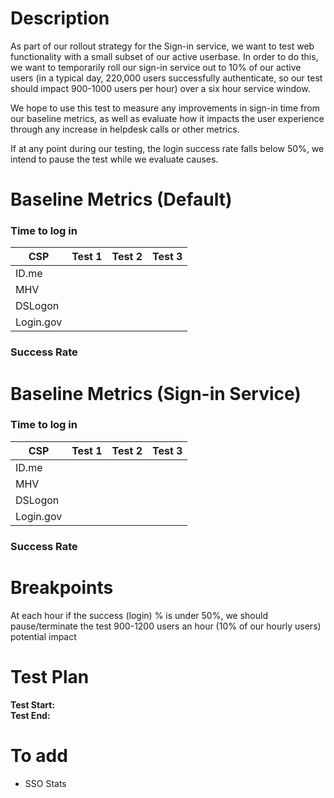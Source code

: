 # Description
As part of our rollout strategy for the Sign-in service, we want to test web functionality with a small subset of our active userbase.  In order to do this, we want to temporarily roll our sign-in service out to 10% of our active users (in a typical day, 220,000 users successfully authenticate, so our test should impact 900-1000 users per hour) over a six hour service window.

We hope to use this test to measure any improvements in sign-in time from our baseline metrics, as well as evaluate how it impacts the user experience through any increase in helpdesk calls or other metrics.  

If at any point during our testing, the login success rate falls below 50%, we intend to pause the test while we evaluate causes.

# Baseline Metrics (Default)

### Time to log in

| CSP       | Test 1 | Test 2 | Test 3 |
|-----------|--------|--------|--------|
| ID.me     |        |        |        |
| MHV       |        |        |        |
| DSLogon   |        |        |        |
| Login.gov |        |        |        |

### Success Rate

# Baseline Metrics (Sign-in Service)

### Time to log in

| CSP       | Test 1 | Test 2 | Test 3 |
|-----------|--------|--------|--------|
| ID.me     |        |        |        |
| MHV       |        |        |        |
| DSLogon   |        |        |        |
| Login.gov |        |        |        |

### Success Rate

# Breakpoints 

At each hour if the success (login) % is under 50%, we should pause/terminate the test
900-1200 users an hour (10% of our hourly users) potential impact

# Test Plan
**Test Start:**  
**Test End:**


# To add
- SSO Stats
